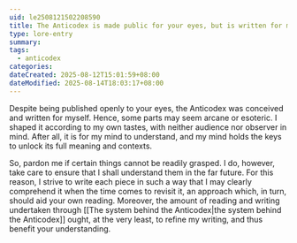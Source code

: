 ```yaml
---
uid: le2508121502208590
title: The Anticodex is made public for your eyes, but is written for myself
type: lore-entry
summary: 
tags:
  - anticodex
categories: 
dateCreated: 2025-08-12T15:01:59+08:00
dateModified: 2025-08-14T18:03:17+08:00
---
```

Despite being published openly to your eyes, the Anticodex was conceived and written for myself. Hence, some parts may seem arcane or esoteric. I shaped it according to my own tastes, with neither audience nor observer in mind. After all, it is for my mind to understand, and my mind holds the keys to unlock its full meaning and contexts. 

So, pardon me if certain things cannot be readily grasped. I do, however, take care to ensure that I shall understand them in the far future. For this reason, I strive to write each piece in such a way that I may clearly comprehend it when the time comes to revisit it, an approach which, in turn, should aid your own reading. Moreover, the amount of reading and writing undertaken through [[The system behind the Anticodex|the system behind the Anticodex]] ought, at the very least, to refine my writing, and thus benefit your understanding.